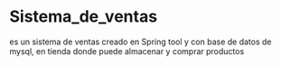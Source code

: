 # Sistema_de_ventas
es un sistema de ventas creado en Spring tool y con base de datos de mysql, en tienda donde puede almacenar y comprar productos
